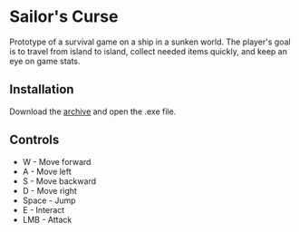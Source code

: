 # Sailor's Curse
 
Prototype of a survival game on a ship in a sunken world. The player's goal is to travel from island to island, collect needed items quickly, and keep an eye on game stats.

## Installation

Download the [archive](https://drive.google.com/file/d/1XDHBbm_NoTLjCCzsWV7g2C7bANBB_iCa/view?usp=sharing) and open the .exe file.

## Controls

- W - Move forward
- A - Move left
- S - Move backward
- D - Move right
- Space - Jump
- E - Interact
- LMB - Attack